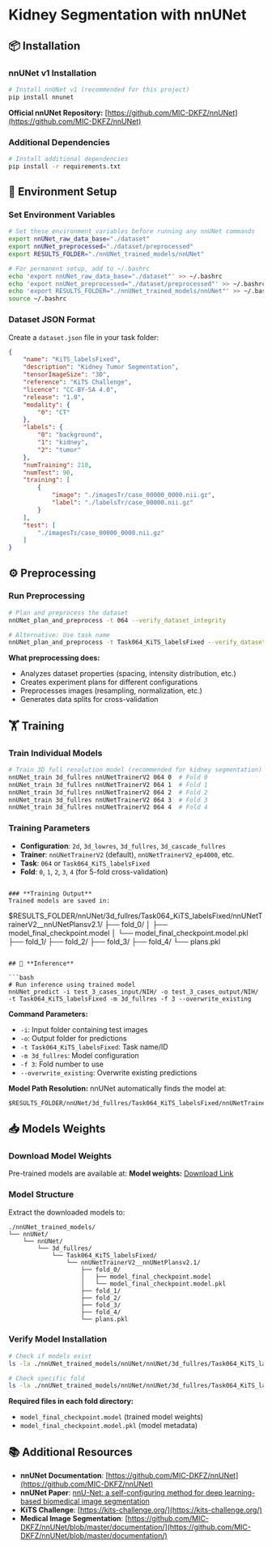 # Kidney Segmentation with nnUNet



## 📦 **Installation**

### **nnUNet v1 Installation**
```bash
# Install nnUNet v1 (recommended for this project)
pip install nnunet

```

**Official nnUNet Repository:** [https://github.com/MIC-DKFZ/nnUNet](https://github.com/MIC-DKFZ/nnUNet)

### **Additional Dependencies**
```bash
# Install additional dependencies
pip install -r requirements.txt
```

## 🔧 **Environment Setup**

### **Set Environment Variables**
```bash
# Set these environment variables before running any nnUNet commands
export nnUNet_raw_data_base="./dataset"
export nnUNet_preprocessed="./dataset/preprocessed"
export RESULTS_FOLDER="./nnUNet_trained_models/nnUNet"

# For permanent setup, add to ~/.bashrc
echo 'export nnUNet_raw_data_base="./dataset"' >> ~/.bashrc
echo 'export nnUNet_preprocessed="./dataset/preprocessed"' >> ~/.bashrc
echo 'export RESULTS_FOLDER="./nnUNet_trained_models/nnUNet"' >> ~/.bashrc
source ~/.bashrc
```


### **Dataset JSON Format**
Create a `dataset.json` file in your task folder:
```json
{
    "name": "KiTS_labelsFixed",
    "description": "Kidney Tumor Segmentation",
    "tensorImageSize": "3D",
    "reference": "KiTS Challenge",
    "licence": "CC-BY-SA 4.0",
    "release": "1.0",
    "modality": {
        "0": "CT"
    },
    "labels": {
        "0": "background",
        "1": "kidney",
        "2": "tumor"
    },
    "numTraining": 210,
    "numTest": 90,
    "training": [
        {
            "image": "./imagesTr/case_00000_0000.nii.gz",
            "label": "./labelsTr/case_00000.nii.gz"
        }
    ],
    "test": [
        "./imagesTs/case_00000_0000.nii.gz"
    ]
}
```

## ⚙️ **Preprocessing**

### **Run Preprocessing**
```bash
# Plan and preprocess the dataset
nnUNet_plan_and_preprocess -t 064 --verify_dataset_integrity

# Alternative: Use task name
nnUNet_plan_and_preprocess -t Task064_KiTS_labelsFixed --verify_dataset_integrity
```

**What preprocessing does:**
- Analyzes dataset properties (spacing, intensity distribution, etc.)
- Creates experiment plans for different configurations
- Preprocesses images (resampling, normalization, etc.)
- Generates data splits for cross-validation

## 🏋️ **Training**

### **Train Individual Models**
```bash
# Train 3D full resolution model (recommended for kidney segmentation)
nnUNet_train 3d_fullres nnUNetTrainerV2 064 0  # Fold 0
nnUNet_train 3d_fullres nnUNetTrainerV2 064 1  # Fold 1
nnUNet_train 3d_fullres nnUNetTrainerV2 064 2  # Fold 2
nnUNet_train 3d_fullres nnUNetTrainerV2 064 3  # Fold 3
nnUNet_train 3d_fullres nnUNetTrainerV2 064 4  # Fold 4

```

### **Training Parameters**
- **Configuration**: `2d`, `3d_lowres`, `3d_fullres`, `3d_cascade_fullres`
- **Trainer**: `nnUNetTrainerV2` (default), `nnUNetTrainerV2_ep4000`, etc.
- **Task**: `064` or `Task064_KiTS_labelsFixed`
- **Fold**: `0`, `1`, `2`, `3`, `4` (for 5-fold cross-validation)

```

### **Training Output**
Trained models are saved in:
```
$RESULTS_FOLDER/nnUNet/3d_fullres/Task064_KiTS_labelsFixed/nnUNetTrainerV2__nnUNetPlansv2.1/
├── fold_0/
│   ├── model_final_checkpoint.model
│   └── model_final_checkpoint.model.pkl
├── fold_1/
├── fold_2/
├── fold_3/
├── fold_4/
└── plans.pkl
```

## 🚀 **Inference**

```bash
# Run inference using trained model
nnUNet_predict -i test_3_cases_input/NIH/ -o test_3_cases_output/NIH/ -t Task064_KiTS_labelsFixed -m 3d_fullres -f 3 --overwrite_existing
```

**Command Parameters:**
- `-i`: Input folder containing test images
- `-o`: Output folder for predictions
- `-t Task064_KiTS_labelsFixed`: Task name/ID
- `-m 3d_fullres`: Model configuration
- `-f 3`: Fold number to use
- `--overwrite_existing`: Overwrite existing predictions

**Model Path Resolution:**
nnUNet automatically finds the model at:
```
$RESULTS_FOLDER/nnUNet/3d_fullres/Task064_KiTS_labelsFixed/nnUNetTrainerV2__nnUNetPlansv2.1/fold_3/
```

## 📥 **Models Weights**

### **Download Model Weights**
Pre-trained models are available at:
**Model weights:** [Download Link](https://ccnymailcuny-my.sharepoint.com/:f:/g/personal/jliu008_citymail_cuny_edu/EkaFGLQB5XdKvVb1y2G7NHgB6RGk344fS3S2oV9-X4D_9g?e=qo0npb)

### **Model Structure**
Extract the downloaded models to:
```
./nnUNet_trained_models/
└── nnUNet/
    └── nnUNet/
        └── 3d_fullres/
            └── Task064_KiTS_labelsFixed/
                └── nnUNetTrainerV2__nnUNetPlansv2.1/
                    ├── fold_0/
                    │   ├── model_final_checkpoint.model
                    │   └── model_final_checkpoint.model.pkl
                    ├── fold_1/
                    ├── fold_2/
                    ├── fold_3/
                    ├── fold_4/
                    └── plans.pkl
```

### **Verify Model Installation**
```bash
# Check if models exist
ls -la ./nnUNet_trained_models/nnUNet/nnUNet/3d_fullres/Task064_KiTS_labelsFixed/nnUNetTrainerV2__nnUNetPlansv2.1/

# Check specific fold
ls -la ./nnUNet_trained_models/nnUNet/nnUNet/3d_fullres/Task064_KiTS_labelsFixed/nnUNetTrainerV2__nnUNetPlansv2.1/fold_3/
```

**Required files in each fold directory:**
- `model_final_checkpoint.model` (trained model weights)
- `model_final_checkpoint.model.pkl` (model metadata)


## 📚 **Additional Resources**

- **nnUNet Documentation**: [https://github.com/MIC-DKFZ/nnUNet](https://github.com/MIC-DKFZ/nnUNet)
- **nnUNet Paper**: [nnU-Net: a self-configuring method for deep learning-based biomedical image segmentation](https://www.nature.com/articles/s41592-020-01008-z)
- **KiTS Challenge**: [https://kits-challenge.org/](https://kits-challenge.org/)
- **Medical Image Segmentation**: [https://github.com/MIC-DKFZ/nnUNet/blob/master/documentation/](https://github.com/MIC-DKFZ/nnUNet/blob/master/documentation/)